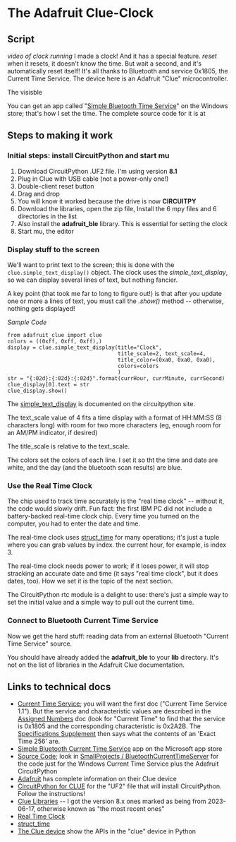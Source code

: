 # The Adafruit Clue-Clock

## Script

*video of clock running* I made a clock! And it has a special feature. *reset* when it resets, it doesn't know the time. But wait a second, and it's automatically reset itself! It's all thanks to Bluetooth and service 0x1805, the Current Time Service. The device here is an Adafruit "Clue" microcontroller. 

The visisble 

You can get an app called "[Simple Bluetooth Time Service](https://apps.microsoft.com/store/detail/simple-bluetooth-current-time-service/9NJQ3TD3K06F)" on the Windows store; that's how I set the time. The complete source code for it is at 


## Steps to making it work

### **Initial steps: install CircuitPython** and start **mu**
1. Download CircuitPython .UF2 file. I'm using version **8.1**
2. Plug in Clue with USB cable (not a power-only one!)
3. Double-client reset button
4. Drag and drop
5. You will know it worked because the drive is now **CIRCUITPY**
6. Download the libraries, open the zip file, Install the 6 mpy files and 6 directories in the list
7. Also install the **adafruit_ble** library. This is essential for setting the clock
7. Start mu, the editor


### **Display** stuff to the screen

We'll want to print text to the screen; this is done with the ```clue.simple_text_display()``` object. The clock uses the *simple_text_display*, so we can display several lines of text, but nothing fancier. 

A key point (that took me far to long to figure out!) is that after you update one or more a lines of text, you must call the *.show()* method -- otherwise, nothing gets displayed!

*Sample Code*
```
from adafruit_clue import clue
colors = ((0xff, 0xff, 0xff),)
display = clue.simple_text_display(title="Clock", 
                                   title_scale=2, text_scale=4,
                                   title_color=(0xa0, 0xa0, 0xa0),
                                   colors=colors
                                   )
str = "{:02d}:{:02d}:{:02d}".format(currHour, currMinute, currSecond)
clue_display[0].text = str
clue_display.show()

```
The [simple_text_display](https://docs.circuitpython.org/projects/clue/en/latest/api.html#adafruit_clue.Clue.simple_text_display) is documented on the circuitpython site.

The text_scale value of 4 fits a time display with a format of HH:MM:SS (8 characters long) with room for two more characters (eg, enough room for an AM/PM indicator, if desired)

The title_scale is relative to the text_scale.

The colors set the colors of each line. I set it so tht the time and date are white, and the day (and the bluetooth scan results) are blue.

### Use the **Real Time Clock**

The chip used to track time accurately is the "real time clock" -- without it, the code would slowly drift. Fun fact: the first IBM PC did not include a battery-backed real-time clock chip. Every time you turned on the computer, you had to enter the date and time.

The real-time clock uses [struct_time](https://docs.python.org/3/library/time.html#time.struct_time) for many operations; it's just a tuple where you can grab values by index. the current hour, for example, is index 3.

The real-time clock needs power to work; if it loses power, it will stop stracking an accurate date and time (it says "real time clock", but it does dates, too). How we set it is the topic of the next section.

The CircuitPython rtc module is a delight to use: there's just a simple way to set the initial value and a simple way to pull out the current time.


### Connect to Bluetooth Current Time Service

Now we get the hard stuff: reading data from an external Bluetooth "Current Time Service" source. 

You should have already added the **adafruit_ble** to your **lib** directory. It's not on the list of libraries in the Adafruit Clue documentation.



## Links to technical docs

* [Current Time Service](https://www.bluetooth.com/specifications/specs/current-time-service-1-1/); you will want the first doc ("Current Time Service 1.1"). But the service and characteristic values are described in the [Assigned Numbers](https://www.bluetooth.com/specifications/specs/assigned-numbers/) doc (look for "Current Time" to find that the service is 0x1805 and the corresponding characteristic is 0x2A2B. The [Specifications Supplement](https://www.bluetooth.com/specifications/specs/gatt-specification-supplement/) then says what the contents of an 'Exact Time 256' are.
* [Simple Bluetooth Current Time Service](https://apps.microsoft.com/store/detail/simple-bluetooth-current-time-service/9NJQ3TD3K06F) app on the Microsoft app store
* [Source Code](https://github.com/pedasmith/BluetoothDeviceController); look in [SmallProjects / BluetoothCurrentTimeServer](https://github.com/pedasmith/BluetoothDeviceController/tree/main/SmallProjects/BluetoothCurrentTimeServer) for the code just for the Windows Current Time Service plus the Adafruit CircuitPython
* [Adafruit](https://www.adafruit.com/product/4500) has complete information on their Clue device
* [CircuitPython for CLUE](https://circuitpython.org/board/clue_nrf52840_express/) for the "UF2" file that will install CircuitPython. Follow the instructions!
* [Clue Libraries](https://circuitpython.org/libraries) -- I got the version 8.x ones marked as being from 2023-06-17, otherwise known as "the most recent ones"
* [Real Time Clock](https://docs.circuitpython.org/en/latest/shared-bindings/rtc/index.html)
* [struct_time](https://docs.python.org/3/library/time.html#time.struct_time)
* [The Clue device](https://docs.circuitpython.org/projects/clue/en/latest/api.html) show the APIs in the "clue" device in Python